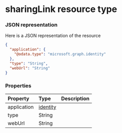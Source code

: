 # sharingLink resource type



### JSON representation

Here is a JSON representation of the resource

```json
{
  "application": {
    "@odata.type": "microsoft.graph.identity"
  },
  "type": "String",
  "webUrl": "String"
}

```
### Properties
| Property	   | Type	|Description|
|:---------------|:--------|:----------|
|application|[identity](identity.md)||
|type|String||
|webUrl|String||

<!-- uuid: eba02874-ff9d-49a3-9592-2572fee7545b
2015-10-09 18:16:07 UTC -->